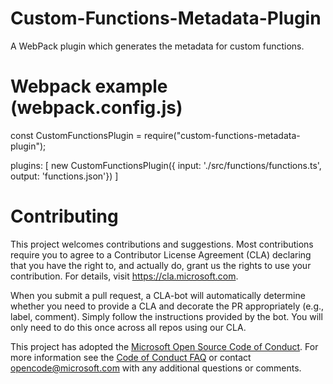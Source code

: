 
# Custom-Functions-Metadata-Plugin

A WebPack plugin which generates the metadata for custom functions.

# Webpack example (webpack.config.js)

const CustomFunctionsPlugin = require("custom-functions-metadata-plugin");

plugins: [
      new CustomFunctionsPlugin({
        input: './src/functions/functions.ts',
        output: 'functions.json'})
    ]

# Contributing

This project welcomes contributions and suggestions.  Most contributions require you to agree to a
Contributor License Agreement (CLA) declaring that you have the right to, and actually do, grant us
the rights to use your contribution. For details, visit https://cla.microsoft.com.

When you submit a pull request, a CLA-bot will automatically determine whether you need to provide
a CLA and decorate the PR appropriately (e.g., label, comment). Simply follow the instructions
provided by the bot. You will only need to do this once across all repos using our CLA.

This project has adopted the [Microsoft Open Source Code of Conduct](https://opensource.microsoft.com/codeofconduct/).
For more information see the [Code of Conduct FAQ](https://opensource.microsoft.com/codeofconduct/faq/) or
contact [opencode@microsoft.com](mailto:opencode@microsoft.com) with any additional questions or comments.
